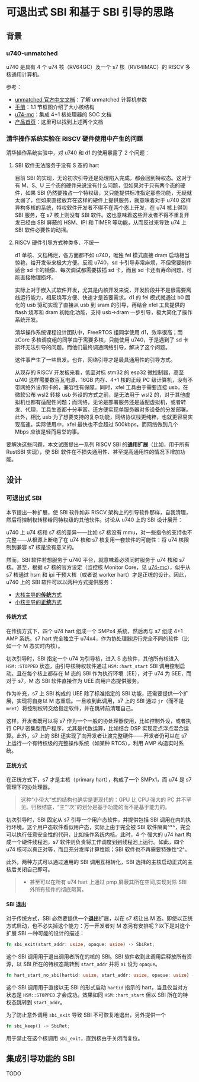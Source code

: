 ﻿# 可退出式 SBI 和基于 SBI 引导的思路

## 背景

### u740-unmatched

u740 是具有 4 个 u74 核（RV64GC）及一个 s7 核（RV64IMAC）的 RISCV 多核通用计算机。

参考：

- [unmatched 官方中文文档](https://sifive.cdn.prismic.io/sifive/b9376339-5d60-45c9-8280-58fd0557c2f0_hifive-unmatched-gsg-v1p4_ZH.pdf)：了解 unmatched 计算机参数
- [手册](https://sifive.cdn.prismic.io/sifive/1a82e600-1f93-4f41-b2d8-86ed8b16acba_fu740-c000-manual-v1p6.pdf)：1.1 节框图介绍了大小核结构
- [u74-mc](https://www.sifive.com/cores/u74-mc)：集成 4+1 核处理器的 SOC 文档
- [产品首页](https://www.sifive.com/boards/hifive-unmatched)：这里可以找到上述两个文档

### 清华操作系统实验在 RISCV 硬件使用中产生的问题

清华操作系统实验中，对 u740 和 d1 的使用暴露了 2 个问题：

1. SBI 软件无法服务于没有 S 态的 hart

   目前 SBI 的实现，无论初次引导还是处理陷入完成，都会回到特权态。这对于有 M、S、U 三个态的硬件来说没有什么问题，但如果对于只有两个态的硬件，如果 SBI 仍然要独占一个特权级，又只能提供标准指定那些功能，无疑就太弱了，但如果直接放弃在这样的硬件上提供服务，就意味着对于 u740 这样异构多核的系统，特权软件开发者不得不在两个态上开发，在 u74 核上得到 SBI 服务，在 s7 核上则没有 SBI 软件。这也意味着这些开发者不得不重复开发已经由 SBI 屏蔽的 HSM、IPI 和 TIMER 等功能，从而反过来导致 u74 上 SBI 软件必要性的动摇。

2. RISCV 硬件引导方式种类多、不统一

   d1 单核、文档稀烂，各方面都不如 u740，唯独 fel 模式直接 dram 启动相当惊艳，给开发带来极大方便。反观 u740，sd 卡引导非常麻烦，不但需要制作适合 sd 卡的镜像、每次调试都需要拔插 sd 卡，而且 sd 卡还有寿命问题，可能直接物理损坏。

   实际上对于嵌入式软件开发，尤其是内核开发来说，开发阶段并不是很需要离线运行能力，相反烧写方便、快速才是首要需求。d1 的 fel 模式就通过 b0 固化的 usb 驱动实现了直接从 usb 到 sram 的引导，再结合 xfel 工具提供的 flash 烧写和 dram 初始化功能，支持 usb->dram 一步引导，极大简化了操作系统开发。

   清华操作系统课程设计团队中，FreeRTOS 组同学使用 d1，效率很高；而 zCore 多核调度组的同学由于需要多核，只能使用 u740，于是遇到了 sd 卡损坏无法引导的问题。而他们最终调通网络引导，解决了这个问题。

   这件事产生了一些启发。也许，网络引导才是最具通用性的引导方式。

   从现存的 RISCV 开发板来看，低至对标 stm32 的 esp32 微控制器，高至 u740 这样需要数百瓦电源、16GB 内存、4+1 核的正经 PC 级计算机，没有不带网络外设/网卡的，兼容性有保障。同时，xfel 工具由于需要连接 usb，在微软公布 wsl2 转接 usb 外设的方式之前，是无法用于 wsl2 的，对于其他虚拟机也都有适配性问题；而网络，无论是部署服务还是适配虚拟机，或者转发、代理，工具生态都十分丰富。还方便实现单服务器对多设备的分发部署。此外，相比 usb 为了想要支持的复杂功能，网络协议栈更纯粹，也就更容易实现高速。实际使用中，xfel 最快也不会超过 500kbps，而网络做到几个 Mbps 应该是轻而易举的事。

要解决这些问题，本文试图提出一系列 RISCV SBI 的**通用扩展**（比如，用于所有 RustSBI 实现），使 SBI 软件在不损失通用性、甚至提高通用性的情况下增加功能。

## 设计

### 可退出式 SBI

本节提出一种扩展，使 SBI 软件如非 RISCV 架构上的引导软件那样，自我清理，然后将控制权转移给同特权级的其他软件。讨论从 u740 上的 SBI 设计展开：

u740 上 u74 核和 s7 核的差异——比如 s7 核没有 mmu，对一些指令的支持也不完整——从根源上断绝了在 u74 核和 s7 核复用一套软件的可能性：将 u74 核限制到兼容 s7 核是没有意义的。

然而，SBI 软件若想服务于 u740 平台，就意味着必须同时服务于 u74 核和 s7 核。甚至，根据 s7 核的官方设定（监控核 Monitor Core，见 [u74-mc](https://www.sifive.com/cores/u74-mc)），似乎从 s7 核通过 hsm 和 ipi 干预大核（或者说 worker hart）才是正统的设计。因此，u740 上的 SBI 软件可以以两种方式提供服务：

- [大核主导的**传统**方式](#传统方式)
- [小核主导的**正统**方式](#正统方式)

#### 传统方式

在传统方式下，四个 u74 hart 组成一个 SMPx4 系统，然后再与 s7 组成 4+1 AMP 系统。s7 hart 完全独立于 u74x4，作为协处理器运行完全不同的软件（比如一个 M 态实时内核）。

初次引导时，SBI 指定一个 u74 为引导核，进入 S 态软件，其他所有核进入 `HSM::STOPPED` 状态，由引导核特权软件通过 `HSM::hart_start` SBI 调用控制启动。且在每个核上都存在 M 态的 SBI 作为执行环境（EE），对于 u74 为 SEE，而对于 s7，M 态 SBI 软件直接作为 UEE 向用户态提供服务。

作为补充，s7 上 SBI 构成的 UEE 除了标准指定的 SBI 功能，还需要提供一个扩展，实现将自身以 M 态重启。一旦收到此调用，s7 上的 SBI 通过 `jr`（而不是 `mret`）将控制权转交给指定软件，并在跳转前清理自己。

这样，开发者既可以将 s7 作为一个一般的协处理器使用，比如控制外设，或者执行 CPU 密集型用户程序，尤其是代数运算，比如结合 DSP 实现定点浮点混合运算。此外，s7 上的 SBI 还实现了向开发者让渡完整硬件——开发者仍可以在 s7 上运行一个有特权级的完整操作系统（如某种 RTOS），利用 AMP 构造实时系统。

#### 正统方式

在正统方式下，s7 才是主核（primary hart），构成了一个 SMPx1，而 u74 是 s7 管理下的协处理器。

> 这种“小带大”式的结构也确实是更现代的：GPU 比 CPU 强大的 PC 并不罕见。归根结底，“主”“次”的划分是基于功能的而不是基于能力的。

初次引导时，SBI 固定从 s7 引导一个用户态软件，并提供包括 SBI 调用在内的执行环境。这个用户态软件看似用户态，实际上由于完全被 SBI 软件隔离^*^，完全可以执行任意安全性的代码，比如操作系统内核。此时，4 个 强大的 u74 hart 构成一个硬件线程池，s7 软件则负责将工作调度到到线程池上运行。如此，四个 u74 核可以真正对等，而且充分发挥计算性能；SBI 软件也不再需要特殊性^2^。

此外，两种方式可以通过通用的 SBI 调用互相转化，SBI 选择的主核启动正式的主核后关闭自己即可。

> - 甚至可以在所有 u74 hart 上通过 pmp 屏蔽其所在空间,实现对除 SBI 外所有软件的彻底隔离。

#### SBI 退出

对于传统方式，SBI 必然要提供一个**退出**扩展，以在 s7 核让出 M 态。即使以正统方式启动，也不必失掉这个能力：万一开发者对 M 态另有安排呢？以下是对这个扩展 SBI 一种可能的设计的描述：

```rust
fn sbi_exit(start_addr: usize, opaque: usize) -> SbiRet;
```

这个 SBI 调用用于退出调用者所在的核的 SBI。SBI 软件收到此调用后释放所有资源，以 SBI 所在的特权态跳转到 `start_addr` 并将 `a1` 设为 `opaque`。

```rust
fn hart_start_no_sbi(hartid: usize, start_addr: usize, opaque: usize) -> SbiRet;
```

这个 SBI 调用用于直接以无 SBI 的形式启动 `hartid` 指示的 hart，当且仅当对方状态是 `HSM::STOPPED` 才会成功。效果如同 `HSM::hart_start` 但以 SBI 所在的特权态跳转到 `start_addr`。

为了防止意外调用 `sbi_exit` 导致 SBI 不可恢复地退出，另外提供一个

```rust
fn sbi_keep() -> SbiRet;
```

用于禁止在这个核调用 `sbi_exit`，直到核由于关闭而复位。

## 集成引导功能的 SBI

TODO
